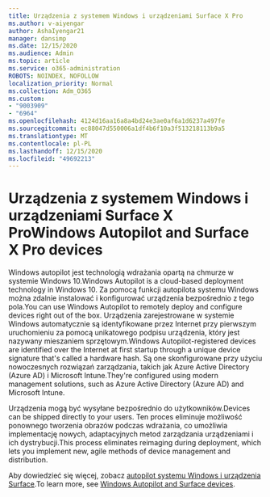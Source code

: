 ```yaml
---
title: Urządzenia z systemem Windows i urządzeniami Surface X Pro
ms.author: v-aiyengar
author: AshaIyengar21
manager: dansimp
ms.date: 12/15/2020
ms.audience: Admin
ms.topic: article
ms.service: o365-administration
ROBOTS: NOINDEX, NOFOLLOW
localization_priority: Normal
ms.collection: Adm_O365
ms.custom:
- "9003909"
- "6964"
ms.openlocfilehash: 4124d16aa16a8a4bd24e3ae0af6a1d6237a497fe
ms.sourcegitcommit: ec88047d550006a1df4b6f10a3f513218113b9a5
ms.translationtype: MT
ms.contentlocale: pl-PL
ms.lasthandoff: 12/15/2020
ms.locfileid: "49692213"
---
```

# <a name="windows-autopilot-and-surface-x-pro-devices"></a><span data-ttu-id="9d1a2-102">Urządzenia z systemem Windows i urządzeniami Surface X Pro</span><span class="sxs-lookup"><span data-stu-id="9d1a2-102">Windows Autopilot and Surface X Pro devices</span></span>

<span data-ttu-id="9d1a2-103">Windows autopilot jest technologią wdrażania opartą na chmurze w systemie Windows 10.</span><span class="sxs-lookup"><span data-stu-id="9d1a2-103">Windows Autopilot is a cloud-based deployment technology in Windows 10.</span></span> <span data-ttu-id="9d1a2-104">Za pomocą funkcji autopilota systemu Windows można zdalnie instalować i konfigurować urządzenia bezpośrednio z tego pola.</span><span class="sxs-lookup"><span data-stu-id="9d1a2-104">You can use Windows Autopilot to remotely deploy and configure devices right out of the box.</span></span> <span data-ttu-id="9d1a2-105">Urządzenia zarejestrowane w systemie Windows automatycznie są identyfikowane przez Internet przy pierwszym uruchomieniu za pomocą unikatowego podpisu urządzenia, który jest nazywany mieszaniem sprzętowym.</span><span class="sxs-lookup"><span data-stu-id="9d1a2-105">Windows Autopilot-registered devices are identified over the Internet at first startup through a unique device signature that's called a hardware hash.</span></span> <span data-ttu-id="9d1a2-106">Są one skonfigurowane przy użyciu nowoczesnych rozwiązań zarządzania, takich jak Azure Active Directory (Azure AD) i Microsoft Intune.</span><span class="sxs-lookup"><span data-stu-id="9d1a2-106">They're configured using modern management solutions, such as Azure Active Directory (Azure AD) and Microsoft Intune.</span></span>

<span data-ttu-id="9d1a2-107">Urządzenia mogą być wysyłane bezpośrednio do użytkowników.</span><span class="sxs-lookup"><span data-stu-id="9d1a2-107">Devices can be shipped directly to your users.</span></span> <span data-ttu-id="9d1a2-108">Ten proces eliminuje możliwość ponownego tworzenia obrazów podczas wdrażania, co umożliwia implementację nowych, adaptacyjnych metod zarządzania urządzeniami i ich dystrybucji.</span><span class="sxs-lookup"><span data-stu-id="9d1a2-108">This process eliminates reimaging during deployment, which lets you implement new, agile methods of device management and distribution.</span></span>

<span data-ttu-id="9d1a2-109">Aby dowiedzieć się więcej, zobacz [autopilot systemu Windows i urządzenia Surface](https://go.microsoft.com/fwlink/?linkid=2135712).</span><span class="sxs-lookup"><span data-stu-id="9d1a2-109">To learn more, see [Windows Autopilot and Surface devices](https://go.microsoft.com/fwlink/?linkid=2135712).</span></span>

